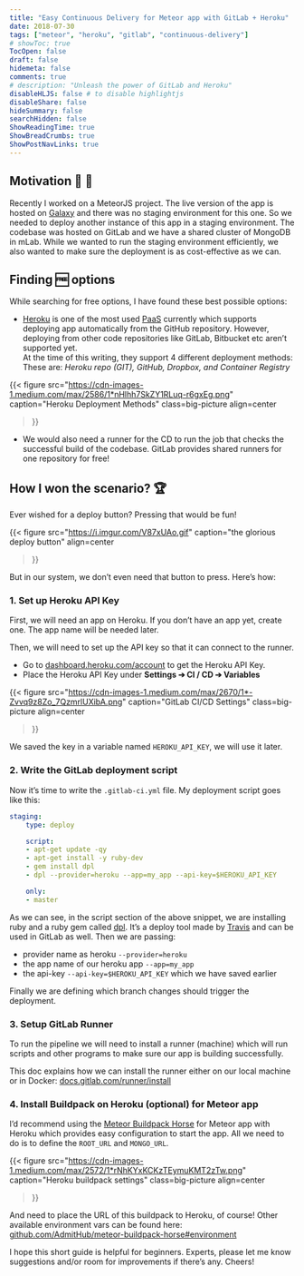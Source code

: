 ```yaml
---
title: "Easy Continuous Delivery for Meteor app with GitLab + Heroku"
date: 2018-07-30
tags: ["meteor", "heroku", "gitlab", "continuous-delivery"]
# showToc: true
TocOpen: false
draft: false
hidemeta: false
comments: true
# description: "Unleash the power of GitLab and Heroku"
disableHLJS: false # to disable highlightjs
disableShare: false
hideSummary: false
searchHidden: false
ShowReadingTime: true
ShowBreadCrumbs: true
ShowPostNavLinks: true
---
```


## Motivation 🌌 🌠

Recently I worked on a MeteorJS project. The live version of the app is hosted on [Galaxy](https://www.meteor.com/hosting) and there was no staging environment for this one. So we needed to deploy another instance of this app in a staging environment. The codebase was hosted on GitLab and we have a shared cluster of MongoDB in mLab. While we wanted to run the staging environment efficiently, we also wanted to make sure the deployment is as cost-effective as we can.

## Finding 🆓 options

While searching for free options, I have found these best possible options:

* [Heroku](https://heroku.com/) is one of the most used [PaaS](https://en.wikipedia.org/wiki/Platform_as_a_service) currently which supports deploying app automatically from the GitHub repository. However, deploying from other code repositories like GitLab, Bitbucket etc aren’t supported yet.\
At the time of this writing, they support 4 different deployment methods:\
These are: _Heroku repo (GIT), GitHub, Dropbox, and Container Registry_

{{< figure
    src="https://cdn-images-1.medium.com/max/2586/1*nHlhh7SkZY1RLuq-r6gxEg.png"
    caption="Heroku Deployment Methods"
    class=big-picture
    align=center
>}}

* We would also need a runner for the CD to run the job that checks the successful build of the codebase. GitLab provides shared runners for one repository for free!

## How I won the scenario? 🏆

Ever wished for a deploy button? Pressing that would be fun!

{{< figure
    src="https://i.imgur.com/V87xUAo.gif"
    caption="the glorious deploy button"
    align=center
>}}

But in our system, we don’t even need that button to press. Here’s how:

### 1. Set up Heroku API Key

First, we will need an app on Heroku. If you don’t have an app yet, create one. The app name will be needed later.

Then, we will need to set up the API key so that it can connect to the runner.

* Go to [dashboard.heroku.com/account](https://dashboard.heroku.com/account) to get the Heroku API Key.
* Place the Heroku API Key under **Settings ➔ CI / CD ➔ Variables**

{{< figure
    src="https://cdn-images-1.medium.com/max/2670/1*-Zvvq9z8Zo_7QzmrlUXibA.png"
    caption="GitLab CI/CD Settings"
    class=big-picture
    align=center
>}}

We saved the key in a variable named `HEROKU_API_KEY`, we will use it later.

### 2. Write the GitLab deployment script

Now it’s time to write the `.gitlab-ci.yml` file.
My deployment script goes like this:

```yml
staging:
    type: deploy

    script:
    - apt-get update -qy
    - apt-get install -y ruby-dev
    - gem install dpl
    - dpl --provider=heroku --app=my_app --api-key=$HEROKU_API_KEY

    only:
    - master
```

As we can see, in the script section of the above snippet, we are installing ruby and a ruby gem called [dpl](https://docs.gitlab.com/ee/ci/examples/deployment/). It’s a deploy tool made by [Travis](https://travis-ci.org/) and can be used in GitLab as well. Then we are passing:

* provider name as heroku `--provider=heroku`
* the app name of our heroku app `--app=my_app`
* the api-key `--api-key=$HEROKU_API_KEY` which we have saved earlier

Finally we are defining which branch changes should trigger the deployment.

### 3. Setup GitLab Runner

To run the pipeline we will need to install a runner (machine) which will run scripts and other programs to make sure our app is building successfully.

This doc explains how we can install the runner either on our local machine or in Docker: [docs.gitlab.com/runner/install](https://docs.gitlab.com/runner/install/)

### 4. Install Buildpack on Heroku (optional) for Meteor app

I’d recommend using the [Meteor Buildpack Horse](https://github.com/AdmitHub/meteor-buildpack-horse) for Meteor app with Heroku which provides easy configuration to start the app. All we need to do is to define the `ROOT_URL` and `MONGO_URL`.

{{< figure
    src="https://cdn-images-1.medium.com/max/2572/1*rNhKYxKCKzTEymuKMT2zTw.png"
    caption="Heroku buildpack settings"
    class=big-picture
    align=center
>}}

And need to place the URL of this buildpack to Heroku, of course!
Other available environment vars can be found here: [github.com/AdmitHub/meteor-buildpack-horse#environment](https://github.com/AdmitHub/meteor-buildpack-horse#environment)

I hope this short guide is helpful for beginners. Experts, please let me know suggestions and/or room for improvements if there’s any. Cheers!
